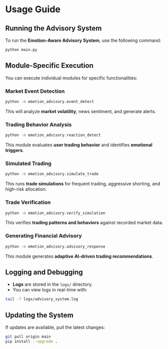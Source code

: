 # Usage Guide

## Running the Advisory System
To run the **Emotion-Aware Advisory System**, use the following command:
```bash
python main.py
```

## Module-Specific Execution
You can execute individual modules for specific functionalities:

### Market Event Detection
```bash
python -m emotion_advisory.event_detect
```
This will analyze **market volatility**, news sentiment, and generate alerts.

### Trading Behavior Analysis
```bash
python -m emotion_advisory.reaction_detect
```
This module evaluates **user trading behavior** and identifies **emotional triggers**.

### Simulated Trading
```bash
python -m emotion_advisory.simulate_trade
```
This runs **trade simulations** for frequent trading, aggressive shorting, and high-risk allocation.

### Trade Verification
```bash
python -m emotion_advisory.verify_simulation
```
This verifies **trading patterns and behaviors** against recorded market data.

### Generating Financial Advisory
```bash
python -m emotion_advisory.advisory_response
```
This module generates **adaptive AI-driven trading recommendations**.

## Logging and Debugging
- **Logs** are stored in the `logs/` directory.
- You can view logs in real-time with:
```bash
tail -f logs/advisory_system.log
```

## Updating the System
If updates are available, pull the latest changes:
```bash
git pull origin main
pip install --upgrade .
```


